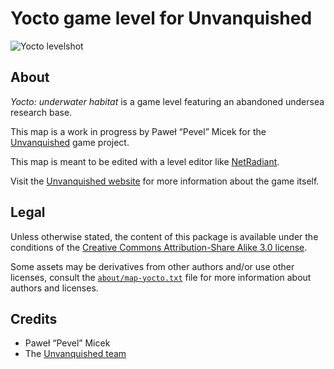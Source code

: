 Yocto game level for Unvanquished
=================================

![Yocto levelshot](meta/yocto/yocto.webp)


About
-----

_Yocto: underwater habitat_ is a game level featuring an abandoned undersea research base.

This map is a work in progress by Paweł “Pevel” Micek for the [Unvanquished](https://unvanquished.net) game project.

This map is meant to be edited with a level editor like [NetRadiant](https://netradiant.gitlab.io/).

Visit the [Unvanquished website](https://unvanquished.net/) for more information about the game itself.


Legal
-----

Unless otherwise stated, the content of this package is available under the conditions of the [Creative Commons Attribution-Share Alike 3.0 license](https://creativecommons.org/licenses/by-sa/3.0/).

Some assets may be derivatives from other authors and/or use other licenses, consult the [`about/map-yocto.txt`](about/map-yocto.txt) file for more information about authors and licenses.


Credits
-------

- Paweł “Pevel” Micek
- The [Unvanquished team](https://unvanquished.net/about/)
